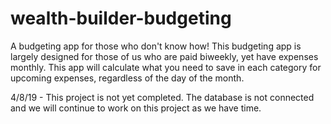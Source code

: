 # wealth-builder-budgeting
A budgeting app for those who don't know how! This budgeting app is largely designed for those of us who are paid biweekly, yet have expenses monthly. This app will calculate what you need to save in each category for upcoming expenses, regardless of the day of the month.

4/8/19 - This project is not yet completed. The database is not connected and we will continue to work on this project as we have time.
